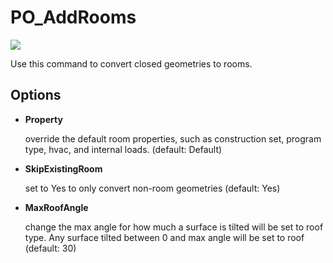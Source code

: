# PO\_AddRooms

![](../../.gitbook/assets/PO\_AddRooms.gif)

Use this command to convert closed geometries to rooms.

## Options

*   **Property**

    override the default room properties, such as construction set, program type, hvac, and internal loads. (default: Default)
*   **SkipExistingRoom**

    set to Yes to only convert non-room geometries (default: Yes)
*   **MaxRoofAngle**

    change the max angle for how much a surface is tilted will be set to roof type. Any surface tilted between 0 and max angle will be set to roof (default: 30)
